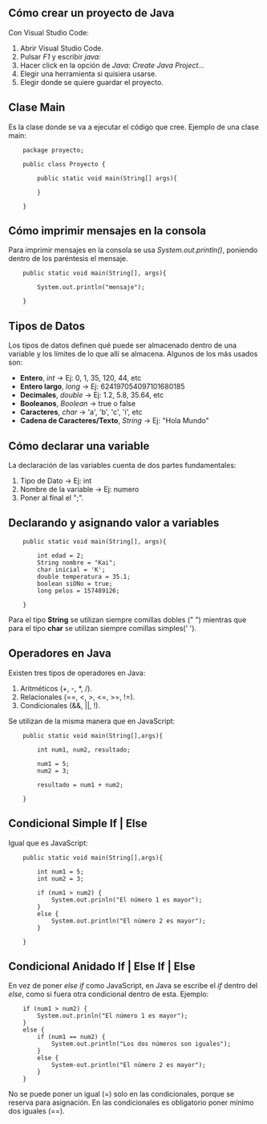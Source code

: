 ## **Cómo crear un proyecto de Java**

Con Visual Studio Code:

1. Abrir Visual Studio Code.
1. Pulsar _F1_ y escribir _java:_
1. Hacer click en la opción de _Java: Create Java Project..._
1. Elegir una herramienta si quisiera usarse.
1. Elegir donde se quiere guardar el proyecto.

## **Clase Main**

Es la clase donde se va a ejecutar el código que cree. Ejemplo de una clase main:

```
    package proyecto;

    public class Proyecto {

        public static void main(String[] args){

        }

    }
```

## **Cómo imprimir mensajes en la consola**

Para imprimir mensajes en la consola se usa _System.out.println()_, poniendo dentro de los paréntesis el mensaje.

```
    public static void main(String[], args){

        System.out.println("mensaje");

    }
```

## **Tipos de Datos**

Los tipos de datos definen qué puede ser almacenado dentro de una variable y los límites de lo que allí se almacena. Algunos de los más usados son:

- **Entero**, _int_ → Ej: 0, 1, 35, 120, 44, etc
- **Entero largo**, _long_ → Ej: 624197054097101680185
- **Decimales**, _double_ → Ej: 1.2, 5.8, 35.64, etc
- **Booleanos**, _Boolean_ → true o false
- **Caracteres**, _char_ → 'a', 'b', 'c', 'i', etc
- **Cadena de Caracteres/Texto**, _String_ → Ej: "Hola Mundo"

## **Cómo declarar una variable**

La declaración de las variables cuenta de dos partes fundamentales:

1. Tipo de Dato → Ej: int
1. Nombre de la variable → Ej: numero
1. Poner al final el ";".

## **Declarando y asignando valor a variables**

```
    public static void main(String[], args){

        int edad = 2;
        String nombre = "Kai";
        char inicial = 'K';
        double temperatura = 35.1;
        boolean siONo = true;
        long pelos = 157489126;

    }
```

Para el tipo **String** se utilizan siempre comillas dobles (" ") mientras que para el tipo **char** se utilizan siempre comillas simples(' ').

## **Operadores en Java**

Existen tres tipos de operadores en Java:

1. Aritméticos (+, -, \*, /).
1. Relacionales (==, <, >, <=, >=, !=).
1. Condicionales (&&, ||, !).

Se utilizan de la misma manera que en JavaScript:

```
    public static void main(String[],args){

        int num1, num2, resultado;

        num1 = 5;
        num2 = 3;

        resultado = num1 + num2;

    }
```

## **Condicional Simple If | Else**

Igual que es JavaScript:

```
    public static void main(String[],args){

        int num1 = 5;
        int num2 = 3;

        if (num1 > num2) {
            System.out.prinln("El número 1 es mayor");
        }
        else {
            System.out.println("El número 2 es mayor");
        }

    }
```

## **Condicional Anidado If | Else If | Else**

En vez de poner _else if_ como JavaScript, en Java se escribe el _if_ dentro del _else_, como si fuera otra condicional dentro de esta. Ejemplo:

```
    if (num1 > num2) {
        System.out.prinln("El número 1 es mayor");
    }
    else {
        if (num1 == num2) {
            System.out.println("Los dos números son iguales");
        }
        else {
            System-out.println("El número 2 es mayor");
        }
    }
```

No se puede poner un igual (=) solo en las condicionales, porque se reserva para asignación. En las condicionales es obligatorio poner mínimo dos iguales (==).

